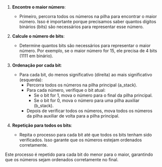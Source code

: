 1. **Encontre o maior número**:
   - Primeiro, percorra todos os números na pilha para encontrar o maior número. Isso é importante porque precisamos saber quantos dígitos binários (bits) são necessários para representar esse número.

2. **Calcule o número de bits**:
   - Determine quantos bits são necessários para representar o maior número. Por exemplo, se o maior número for 15, ele precisa de 4 bits (1111 em binário).

3. **Ordenação por cada bit**:
   - Para cada bit, do menos significativo (direita) ao mais significativo (esquerda):
     - Percorra todos os números na pilha principal (a_stack).
     - Para cada número, verifique o bit atual:
       - Se o bit for 1, mova o número para o final da pilha principal.
       - Se o bit for 0, mova o número para uma pilha auxiliar (b_stack).
     - Depois de verificar todos os números, mova todos os números da pilha auxiliar de volta para a pilha principal.

4. **Repetição para todos os bits**:
   - Repita o processo para cada bit até que todos os bits tenham sido verificados. Isso garante que os números estejam ordenados corretamente.

Este processo é repetido para cada bit do menor para o maior, garantindo que os números sejam ordenados corretamente no final.